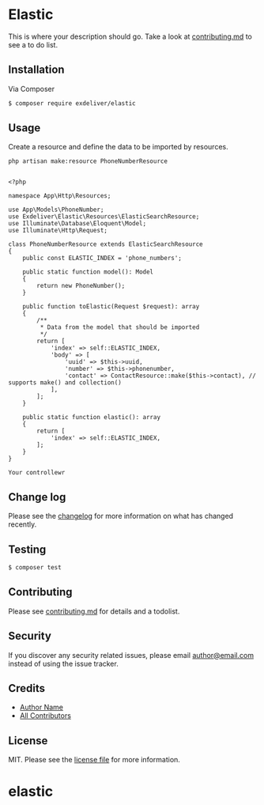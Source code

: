 # Elastic

This is where your description should go. Take a look at [contributing.md](contributing.md) to see a to do list.

## Installation

Via Composer

``` bash
$ composer require exdeliver/elastic
```

## Usage

Create a resource and define the data to be imported by resources.

    php artisan make:resource PhoneNumberResource


    <?php
    
    namespace App\Http\Resources;
    
    use App\Models\PhoneNumber;
    use Exdeliver\Elastic\Resources\ElasticSearchResource;
    use Illuminate\Database\Eloquent\Model;
    use Illuminate\Http\Request;
    
    class PhoneNumberResource extends ElasticSearchResource
    {
        public const ELASTIC_INDEX = 'phone_numbers';
    
        public static function model(): Model
        {
            return new PhoneNumber();
        }
    
        public function toElastic(Request $request): array
        {
            /**
             * Data from the model that should be imported
             */
            return [
                'index' => self::ELASTIC_INDEX,
                'body' => [
                    'uuid' => $this->uuid,
                    'number' => $this->phonenumber,
                    'contact' => ContactResource::make($this->contact), // supports make() and collection()
                ],
            ];
        }
    
        public static function elastic(): array
        {
            return [
                'index' => self::ELASTIC_INDEX,
            ];
        }
    }

    Your controllewr

## Change log

Please see the [changelog](changelog.md) for more information on what has changed recently.

## Testing

``` bash
$ composer test
```

## Contributing

Please see [contributing.md](contributing.md) for details and a todolist.

## Security

If you discover any security related issues, please email author@email.com instead of using the issue tracker.

## Credits

- [Author Name][link-author]
- [All Contributors][link-contributors]

## License

MIT. Please see the [license file](license.md) for more information.

[link-author]: https://github.com/exdeliver
[link-contributors]: ../../contributors
# elastic
